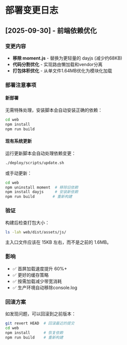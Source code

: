 # 部署变更日志

## [2025-09-30] - 前端依赖优化

### 变更内容
- **移除 moment.js** - 替换为更轻量的 dayjs (减少约68KB)
- **代码分割优化** - 实现路由懒加载和vendor分离
- **打包体积优化** - 从单文件1.64MB优化为模块化加载

### 部署注意事项

#### 新部署
无需特殊处理，安装脚本会自动安装正确的依赖：
```bash
cd web
npm install
npm run build
```

#### 现有系统更新
运行更新脚本会自动处理依赖变更：
```bash
./deploy/scripts/update.sh
```

或手动更新：
```bash
cd web
npm uninstall moment  # 移除旧依赖
npm install dayjs     # 安装新依赖
npm run build        # 重新构建
```

### 验证
构建后检查打包大小：
```bash
ls -lah web/dist/assets/js/
```

主入口文件应该在 15KB 左右，而不是之前的 1.6MB。

### 影响
- ✅ 首屏加载速度提升 60%+
- ✅ 更好的缓存策略
- ✅ 按需加载减少带宽消耗
- ✅ 生产环境自动移除console.log

### 回滚方案
如发现问题，可以回滚到之前版本：
```bash
git revert HEAD  # 回滚最近的提交
cd web
npm install      # 恢复依赖
npm run build    # 重新构建
```